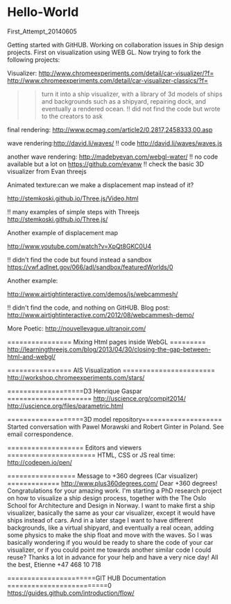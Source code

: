 Hello-World
===========

First_Attempt_20140605

Getting started with GitHUB.
Working on collaboration issues in Ship design projects.
First on visualization using WEB GL.
Now trying to fork the following projects:

Visualizer:
http://www.chromeexperiments.com/detail/car-visualizer/?f=
http://www.chromeexperiments.com/detail/car-visualizer-classics/?f=
>> turn it into a ship visualizer, with a library of 3d models of ships and backgrounds such as a shipyard, repairing dock, and eventually a rendered ocean.
!! did not find the code but wrote to the creators to ask


final rendering: http://www.pcmag.com/article2/0,2817,2458333,00.asp

wave rendering:http://david.li/waves/
!! code http://david.li/waves/waves.js

another wave rendering:  http://madebyevan.com/webgl-water/
!! no code available but a lot on https://github.com/evanw
!! check the basic 3D visualizer from Evan threejs


Animated texture:can we make a displacement map instead of it?

http://stemkoski.github.io/Three.js/Video.html

!! many examples of simple steps with Threejs http://stemkoski.github.io/Three.js/

Another example of displacement map

http://www.youtube.com/watch?v=XpQt8GKC0U4

!! didn't find the code but found instead a sandbox
https://vwf.adlnet.gov/066/adl/sandbox/featuredWorlds/0

Another example:

http://www.airtightinteractive.com/demos/js/webcammesh/

!! didn't find the code, and nothing on GitHUB. Blog post: 
http://www.airtightinteractive.com/2012/08/webcammesh-demo/

More Poetic:
http://nouvellevague.ultranoir.com/


================ Mixing Html pages inside WebGL =========
http://learningthreejs.com/blog/2013/04/30/closing-the-gap-between-html-and-webgl/

================ AIS Visualization =======================
http://workshop.chromeexperiments.com/stars/



===================D3 Henrique Gaspar =====================
http://uscience.org/compit2014/
http://uscience.org/files/parametric.html

===================3D model repository====================
Started conversation with Pawel Morawski and Robert Ginter in Poland. See email correspondence. 

=================== Editors and viewers ======================
HTML, CSS or JS real time: http://codepen.io/pen/


================= Message to +360 degrees (Car visualizer) =============
http://www.plus360degrees.com/
Dear +360 degrees!
Congratulations for your amazing work. I'm starting a PhD research project on how to visualize a ship design process, together with the The Oslo School for Architecture and Design in Norway. I want to make first a ship visualizer, basically the same as your car visualizer, except it would have ships instead of cars. And in a later stage I want to have different backgrounds, like a virtual shipyard, and eventually a real ocean, adding some physics to make the ship float and move with the waves.
So I was basically wondering if you would be ready to share the code of your car visualizer, or if you could point me towards another similar code I could reuse? Thanks a lot in advance for your help and have a very nice day!
All the best,
Etienne
+47 468 10 718



======================GIT HUB Documentation =========================0
https://guides.github.com/introduction/flow/

